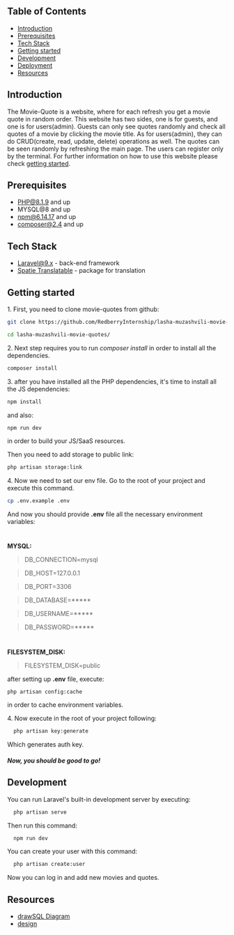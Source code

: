 ## Table of Contents

 * [Introduction](#introduction)
 * [Prerequisites](#prerequisites)
 * [Tech Stack](#tech-stack)
 * [Getting started](#getting-started)
 * [Development](#development)
 * [Deployment](#deployment)
 * [Resources](#resources)

## Introduction

The Movie-Quote is a website, where for each refresh you get a movie quote in random order.
This website has two sides, one is for guests, and one is for users(admin).
Guests can only see quotes randomly and check all quotes of a movie by clicking the movie title. As for users(admin), they can do CRUD(create, read, update, delete) operations as well.
The quotes can be seen randomly by refreshing the main page.
The users can register only by the terminal. For further information on how to use this website please check [getting started](#getting-started).

## Prerequisites

 - PHP@8.1.9 and up
 - MYSQL@8 and up
 - npm@6.14.17 and up
 - composer@2.4 and up

## Tech Stack


 - [Laravel@9.x](https://laravel.com/docs/9.x) - back-end framework
 - [Spatie Translatable](https://spatie.be/docs/laravel-translatable/v6/introduction) - package for translation

## Getting started

1\. First, you need to clone movie-quotes from github:
```sh
git clone https://github.com/RedberryInternship/lasha-muzashvili-movie-quotes.git
```
```sh
cd lasha-muzashvili-movie-quotes/
```

2\. Next step requires you to run *composer install* in order to install all the dependencies.
```sh
composer install
```

3\. after you have installed all the PHP dependencies, it's time to install all the JS dependencies:
```sh
npm install
```

and also:
```sh
npm run dev
```
in order to build your JS/SaaS resources.

Then you need to add storage to public link:
```sh
php artisan storage:link
```

4\. Now we need to set our env file. Go to the root of your project and execute this command.
```sh
cp .env.example .env
```
And now you should provide **.env** file all the necessary environment variables:

#
**MYSQL:**
>DB_CONNECTION=mysql

>DB_HOST=127.0.0.1

>DB_PORT=3306

>DB_DATABASE=*****

>DB_USERNAME=*****

>DB_PASSWORD=*****


#
**FILESYSTEM_DISK:**
>FILESYSTEM_DISK=public

after setting up **.env** file, execute:
```sh
php artisan config:cache
```
in order to cache environment variables.

4\. Now execute in the root of your project following:
```sh
  php artisan key:generate
```
Which generates auth key.

##### Now, you should be good to go!

## Development

You can run Laravel's built-in development server by executing:

```sh
  php artisan serve
```

Then run this command:

```sh
  npm run dev
```

You can create your user with this command:

```sh
  php artisan create:user
```
Now you can log in and add new movies and quotes.

## Resources
 - [drawSQL Diagram](https://drawsql.app/teams/redberry-28/diagrams/movie-quotes)
 - [design](https://www.figma.com/file/IIJOKK5esgM8uK8pM3D59J/Movie-Quotes?node-id=0%3A1)
